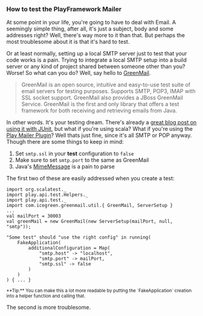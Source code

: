 ### How to test the PlayFramework Mailer

At some point in your life, you're going to have to deal with Email. A 
seemingly simple thing, after all, it's just a subject, body and some 
addresses right? Well, there's way more to it than that. But perhaps the 
most troublesome about it is that it's hard to test.

Or at least normally, setting up a local SMTP server just to test that 
your code works is a pain. Trying to integrate a local SMTP setup into 
a build server or any kind of project shared between someone other than 
you? Worse! So what can you do? Well, say hello to [GreenMail]. 

>GreenMail is an open source, intuitive and easy-to-use test suite of email servers for testing purposes. Supports SMTP, POP3, IMAP with SSL socket support. GreenMail also provides a JBoss GreenMail Service. GreenMail is the first and only library that offers a test framework for both receiving and retrieving emails from Java.

In other words. It's your testing dream. There's already a [great blog 
post on using it with JUnit], but what if you're using scala? What if 
you're using the [Play Mailer Plugin]? Well thats just fine, since it's 
all SMTP or POP anyway. Though there are some things to keep in mind:

1. Set `smtp.ssl` in your **test** configuration to `false`
2. Make sure to set `smtp.port` to the same as GreenMail
3. Java's [MimeMessage] is a pain to parse 

The first two of these are easily addressed when you create a test: 

	import org.scalatest._
	import play.api.test.Helpers._
	import play.api.test._
	import com.icegreen.greenmail.util.{ GreenMail, ServerSetup }
	...
	val mailPort = 30003
	val greenMail = new GreenMail(new ServerSetup(mailPort, null, "smtp"));

	"Some test" should "use the right config" in running(		
		FakeApplication(
			additionalConfiguration = Map(
				"smtp.host" -> "localhost",
				"smtp.port" -> mailPort,
				"smtp.ssl" -> false
			)
		)
	) { ... }


<small>
**Tip:** You can make this a lot more readable by putting the 
`FakeApplication` creation into a helper function and calling that.
</small>

The second is more troublesome.




[GreenMail]:https://github.com/greenmail-mail-test/greenmail
[great blog post on using it with JUnit]:http://developer.vz.net/2011/11/08/unit-testing-java-mail-code/
[Play Mailer Plugin]:https://github.com/playframework/play-mailer
[MimeMessage]:https://javamail.java.net/nonav/docs/api/javax/mail/internet/MimeMessage.html